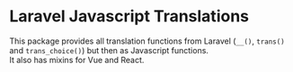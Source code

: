 # Laravel Javascript Translations
This package provides all translation functions from Laravel (`__()`, `trans()` and `trans_choice()`) but then as 
Javascript functions.  
It also has mixins for Vue and React.
